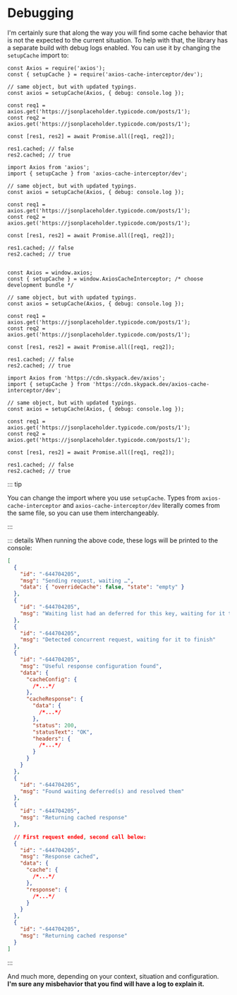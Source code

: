 # Debugging

I'm certainly sure that along the way you will find some cache behavior that is not the
expected to the current situation. To help with that, the library has a separate build
with debug logs enabled. You can use it by changing the `setupCache` import to:

<code-group>
<code-block title="CommonJS">

```ts{2,5}
const Axios = require('axios');
const { setupCache } = require('axios-cache-interceptor/dev');

// same object, but with updated typings.
const axios = setupCache(Axios, { debug: console.log });

const req1 = axios.get('https://jsonplaceholder.typicode.com/posts/1');
const req2 = axios.get('https://jsonplaceholder.typicode.com/posts/1');

const [res1, res2] = await Promise.all([req1, req2]);

res1.cached; // false
res2.cached; // true
```

</code-block>

<code-block title="EcmaScript">

```ts{2,5}
import Axios from 'axios';
import { setupCache } from 'axios-cache-interceptor/dev';

// same object, but with updated typings.
const axios = setupCache(Axios, { debug: console.log });

const req1 = axios.get('https://jsonplaceholder.typicode.com/posts/1');
const req2 = axios.get('https://jsonplaceholder.typicode.com/posts/1');

const [res1, res2] = await Promise.all([req1, req2]);

res1.cached; // false
res2.cached; // true
```

</code-block>

<code-block title="Browser">

```ts{2,5}

const Axios = window.axios;
const { setupCache } = window.AxiosCacheInterceptor; /* choose development bundle */

// same object, but with updated typings.
const axios = setupCache(Axios, { debug: console.log });

const req1 = axios.get('https://jsonplaceholder.typicode.com/posts/1');
const req2 = axios.get('https://jsonplaceholder.typicode.com/posts/1');

const [res1, res2] = await Promise.all([req1, req2]);

res1.cached; // false
res2.cached; // true

```

</code-block>

<code-block title="Skypack">

```ts{2,5}
import Axios from 'https://cdn.skypack.dev/axios';
import { setupCache } from 'https://cdn.skypack.dev/axios-cache-interceptor/dev';

// same object, but with updated typings.
const axios = setupCache(Axios, { debug: console.log });

const req1 = axios.get('https://jsonplaceholder.typicode.com/posts/1');
const req2 = axios.get('https://jsonplaceholder.typicode.com/posts/1');

const [res1, res2] = await Promise.all([req1, req2]);

res1.cached; // false
res2.cached; // true
```

</code-block>

</code-group>

::: tip

You can change the import where you use `setupCache`. Types from `axios-cache-interceptor`
and `axios-cache-interceptor/dev` literally comes from the same file, so you can use them
interchangeably.

:::

::: details When running the above code, these logs will be printed to the console:

```json
[
  {
    "id": "-644704205",
    "msg": "Sending request, waiting …",
    "data": { "overrideCache": false, "state": "empty" }
  },
  {
    "id": "-644704205",
    "msg": "Waiting list had an deferred for this key, waiting for it to finish"
  },
  {
    "id": "-644704205",
    "msg": "Detected concurrent request, waiting for it to finish"
  },
  {
    "id": "-644704205",
    "msg": "Useful response configuration found",
    "data": {
      "cacheConfig": {
        /*...*/
      },
      "cacheResponse": {
        "data": {
          /*...*/
        },
        "status": 200,
        "statusText": "OK",
        "headers": {
          /*...*/
        }
      }
    }
  },
  {
    "id": "-644704205",
    "msg": "Found waiting deferred(s) and resolved them"
  },
  {
    "id": "-644704205",
    "msg": "Returning cached response"
  },

  // First request ended, second call below:
  {
    "id": "-644704205",
    "msg": "Response cached",
    "data": {
      "cache": {
        /*...*/
      },
      "response": {
        /*...*/
      }
    }
  },
  {
    "id": "-644704205",
    "msg": "Returning cached response"
  }
]
```

:::

And much more, depending on your context, situation and configuration. **I'm sure any
misbehavior that you find will have a log to explain it.**
